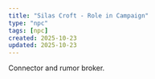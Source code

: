 ```yaml
---
title: "Silas Croft - Role in Campaign"
type: "npc"
tags: [npc]
created: 2025-10-23
updated: 2025-10-23
---
```

Connector and rumor broker.
